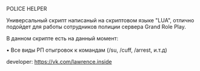POLICE HELPER

Универсальный скрипт написаный на скриптовом языке "LUA", отлично подойдет для работы сотрудников полиции сервера Grand Role Play.

В данном скрипте есть на данный момент:

• Все виды РП отыгровок к командам (/su, /cuff, /arrest, и.т.д)

developer: 
https://vk.com/lawrence.inside

